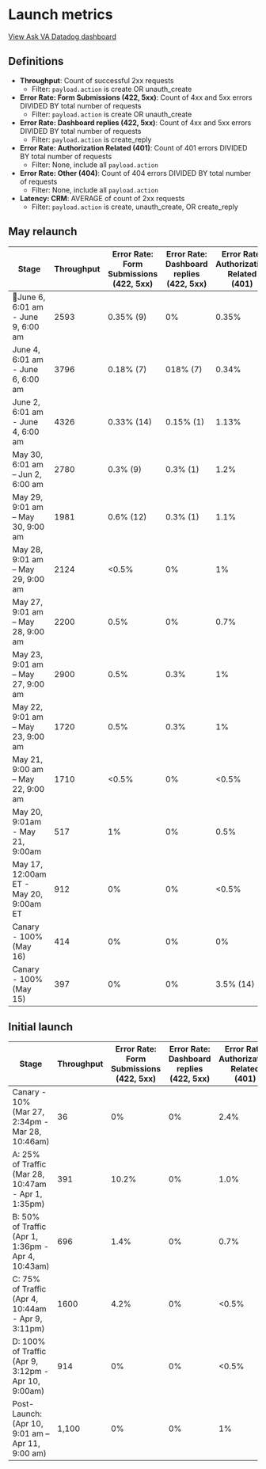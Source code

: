 # Launch metrics
[View Ask VA Datadog dashboard](https://vagov.ddog-gov.com/dashboard/ye3-k3q-unc/ask-va-dashboard-playground?fromUser=false&refresh_mode=sliding&from_ts=1748523806804&to_ts=1748610206804&live=true)

## Definitions
- **Throughput**: Count of successful 2xx requests
   - Filter: `payload.action` is create OR unauth_create
- **Error Rate: Form Submissions (422, 5xx)**: Count of 4xx and 5xx errors DIVIDED BY total number of requests
   - Filter: `payload.action` is create OR unauth_create
- **Error Rate: Dashboard replies (422, 5xx)**: Count of 4xx and 5xx errors DIVIDED BY total number of requests
   - Filter: `payload.action` is create_reply
- **Error Rate: Authorization Related (401)**: Count of 401 errors DIVIDED BY total number of requests
   - Filter: None, include all `payload.action`
- **Error Rate: Other (404)**: Count of 404 errors DIVIDED BY total number of requests
   - Filter: None, include all `payload.action`
- **Latency: CRM**: AVERAGE of count of 2xx requests
   - Filter: `payload.action` is create, unauth_create, OR create_reply

## May relaunch
|Stage|Throughput|Error Rate: Form Submissions (422, 5xx)|Error Rate: Dashboard replies<br>(422, 5xx)|Error Rate:<br>Authorization Related<br>(401)|Error Rate:<br>Other<br>(404)|Latency: CRM|
|---|---|---|---|---|---|---|
|📍June 6, 6:01 am - June 9, 6:00 am |2593|0.35% (9)|0%|0.35%|0%|AVG 1.16s|
|June 4, 6:01 am - June 6, 6:00 am |3796|0.18% (7)|018% (7)|0.34%|0%|AVG 1.20s|
|June 2, 6:01 am - June 4, 6:00 am |4326|0.33% (14)|0.15% (1)|1.13%|0.1%|AVG 1.20s|
|May 30, 6:01 am – Jun 2, 6:00 am|2780|0.3% (9)|0.3% (1)|1.2%|~0%|AVG 2.61s|
|May 29, 9:01 am – May 30, 9:00 am|1981|0.6% (12)|0.3% (1)|1.1%|0.01%|AVG 2.19s|
|May 28, 9:01 am – May 29, 9:00 am|2124|<0.5%|0%|1%|0.01%|AVG 2.25s|
|May 27, 9:01 am – May 28, 9:00 am|2200|0.5%|0%|0.7%|<0.5%|AVG 2.30s|
|May 23, 9:01 am – May 27, 9:00 am|2900|0.5%|0.3%|1%|<0.5%|AVG 2.90s|
|May 22, 9:01 am – May 23, 9:00 am|1720|0.5%|0.3%|1%|<0.5%|AVG 2.20s|
|May 21, 9:00 am – May 22, 9:00 am|1710|<0.5%|0%|<0.5%|<0.5%|AVG 2.28s|
|May 20, 9:01am - May 21, 9:00am|517|1%|0%|0.5%|<0.5%|AVG 2.65s|
|May 17, 12:00am ET - May 20, 9:00am ET|912|0%|0%|<0.5%|<0.5%|AVG 2.51s|
|Canary - 100%<br>(May 16)|414|0%|0%|0%|0%|AVG 2.46s|
|Canary - 100%<br>(May 15)|397|0%|0%|3.5% (14)|0%|~~AVG 2.7s~~ |

 
## Initial launch
Stage|Throughput|Error Rate: Form Submissions (422, 5xx)|Error Rate: Dashboard replies<br>(422, 5xx)|Error Rate:<br>Authorization Related<br>(401)|Error Rate:<br>Other<br>(404)|Latency: CRM|
|---|---|---|---|---|---|---|
|Canary - 10%<br>(Mar 27, 2:34pm - Mar 28, 10:46am)|36|0%|0%|2.4%|0%|AVG 2.7s|
|A: 25% of Traffic <br>(Mar 28, 10:47am - Apr 1, 1:35pm)|391|10.2%|0%|1.0%|0%||AVG 3.8s|
|B: 50% of Traffic <br>(Apr 1, 1:36pm - Apr 4, 10:43am)|696|1.4%|0%|0.7%|<0.5%|AVG 3.3s|
|C: 75% of Traffic<br>(Apr 4, 10:44am - Apr 9, 3:11pm)|1600|4.2%|0%|<0.5%|<0.5%|AVG 4.7s|
|D: 100% of Traffic<br>(Apr 9, 3:12pm - Apr 10, 9:00am)|914|0%|0%|<0.5%|<0.5%|AVG 4s|
|Post-Launch:<br>(Apr 10, 9:01 am – Apr 11, 9:00 am)|1,100|0%|0%|1%|<0.5%|AVG 4.1s|
